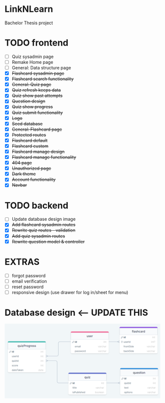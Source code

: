 # LinkNLearn

Bachelor Thesis project

# TODO frontend

-   [ ] Quiz sysadmin page
-   [ ] Remake Home page
-   [ ] General: Data structure page
-   [x] ~~Flashcard sysadmin page~~
-   [x] ~~Flashcard search functionality~~
-   [x] ~~General: Quiz page~~
-   [x] ~~Quiz refresh keeps data~~
-   [x] ~~Quiz show past attempts~~
-   [x] ~~Question design~~
-   [x] ~~Quiz show progress~~
-   [x] ~~Quiz submit functionality~~
-   [x] ~~Logo~~
-   [x] ~~Seed database~~
-   [x] ~~General: Flashcard page~~
-   [x] ~~Protected routes~~
-   [x] ~~Flashcard default~~
-   [x] ~~Flashcard custom~~
-   [x] ~~Flashcard manage design~~
-   [x] ~~Flashcard manage functionality~~
-   [x] ~~404 page~~
-   [x] ~~Unauthorized page~~
-   [x] ~~Dark theme~~
-   [x] ~~Account functionality~~
-   [x] ~~Navbar~~

# TODO backend

-   [ ] Update database design image
-   [x] ~~Add flashcard sysadmin routes~~
-   [x] ~~Rewrite quiz routes - validation~~
-   [x] ~~Add quiz sysadmin routes~~
-   [x] ~~Rewrite question model & controller~~

# EXTRAS

-   [ ] forgot password
-   [ ] email verification
-   [ ] reset password
-   [ ] responsive design (use drawer for log in/sheet for menu)

# Database design <-- UPDATE THIS

![Database design](backend/database%20design.png)
